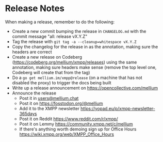 # Release Notes

When making a release, remember to do the following:

- Create a new commit bumping the release in `CHANGELOG.md` with the commit
  message "all: release vX.Y.Z"
- Tag the release with `git tag -a --cleanup=whitespace vX.Y.Z`
- Copy the changelog for the release in as the annotation, making sure the
  headers are correct
- Create a new release on Codeberg (https://codeberg.org/mellium/xmpp/releases)
  using the same annotation, making sure headers make sense (remove the top
  level one, Codeberg will create that from the tag)
- Do a `go get mellium.im/xmpp@release` (on a machine that has not disabled the
  proxy) to trigger the docs being built
- Write up a release announcement on https://opencollective.com/mellium
- Announce the release
  - Post it in users@mellium.chat
  - Post it on https://fosstodon.org/@mellium
  - Add it to the XMPP newsletter https://yopad.eu/p/xmpp-newsletter-365days
  - Post it on Reddit https://www.reddit.com/r/xmpp/
  - Post it on Lemmy https://community.xmpp.net/c/mellium
  - If there's anything worth demoing sign up for Office Hours
    https://wiki.xmpp.org/web/XMPP_Office_Hours
